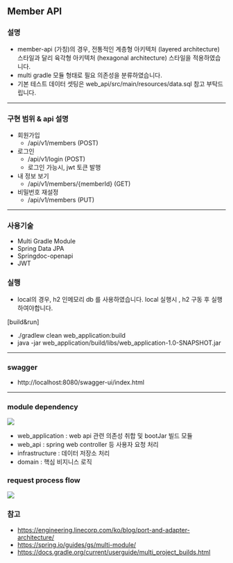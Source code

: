 ## Member API

### 설명
- member-api (가칭)의 경우, 전통적인 계층형 아키텍처 (layered architecture) 스타일과 달리 육각형 아키텍처 (hexagonal architecture)
스타일을 적용하였습니다.
- multi gradle 모듈 형태로 필요 의존성을 분류하였습니다.
- 기본 테스트 데이터 셋팅은 web_api/src/main/resources/data.sql 참고 부탁드립니다.

<hr>

### 구현 범위 & api 설명
- 회원가입 
  - /api/v1/members (POST)
- 로그인
  - /api/v1/login (POST)
  - 로그인 가능시, jwt 토큰 발행
- 내 정보 보기
  - /api/v1/members/{memberId} (GET)
- 비밀번호 재설정
  - /api/v1/members (PUT)

<hr>

### 사용기술
- Multi Gradle Module
- Spring Data JPA
- Springdoc-openapi
- JWT

### 실행
- local의 경우, h2 인메모리 db 를 사용하였습니다. local 실행시 , h2 구동 후 실행하여야합니다.

[build&run]
- ./gradlew clean web_application:build
- java -jar web_application/build/libs/web_application-1.0-SNAPSHOT.jar

<hr>

### swagger
- http://localhost:8080/swagger-ui/index.html

<hr>

### module dependency
![](http://www.plantuml.com/plantuml/png/ROz13i8W44Ntd68kq2kOtiJymjGGMvWCqx0mtbr8YL7ZYWVpU8Iv6DIEVNC2VyUDoMTbUZXgi4jEd8n2tX4JeL1mJ_Ss4I36-YDNNgwGsEtQrgzPJAkYc1xU3kMknBLy9fUShSqXVwEoHG-BEPtnVh62fkb2OS3vvE3UTlrWA6q_QEOKsfzV)
- web_application : web api 관련 의존성 취합 및 bootJar 빌드 모듈
- web_api : spring web controller 등 사용자 요청 처리
- infrastructure : 데이터 저장소 처리
- domain : 핵심 비지니스 로직

### request process flow
![](http://www.plantuml.com/plantuml/png/ROz1JiGm34NtFeNL5IpA2KRPp0sGE83hUaOM9OuSPu60kvCKa0RAphB_-te6uZ37LiMHAZQ0GlnCLy69IjcKATJoX6-0wC91-Rhrszbok6sR-3GmOlYu8LTx8Jr2nJpkDD_lI54ydJI7-8LOKleTVQfofYfxil4_DTRYkyV-zDoAQBuurV36qLmEGezIh6gOl-vLwWDUAMYXAhWkOxak00tdD7uaneVtrDMXsyzp6ch5VYRrhwkDQUmw-Wa0)

### 참고
- https://engineering.linecorp.com/ko/blog/port-and-adapter-architecture/
- https://spring.io/guides/gs/multi-module/
- https://docs.gradle.org/current/userguide/multi_project_builds.html
